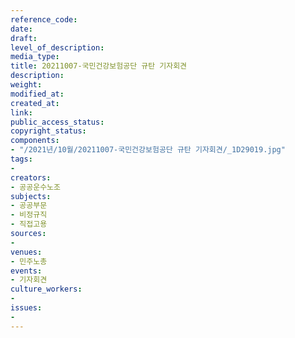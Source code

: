 ```yaml
---
reference_code: 
date: 
draft: 
level_of_description: 
media_type: 
title: 20211007-국민건강보험공단 규탄 기자회견
description: 
weight: 
modified_at: 
created_at: 
link: 
public_access_status: 
copyright_status: 
components:
- "/2021년/10월/20211007-국민건강보험공단 규탄 기자회견/_1D29019.jpg"
tags:
- 
creators:
- 공공운수노조
subjects:
- 공공부문
- 비정규직
- 직접고용
sources:
- 
venues:
- 민주노총
events:
- 기자회견
culture_workers:
- 
issues:
- 
---
```

